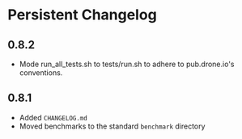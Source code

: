 # Persistent Changelog

## 0.8.2

- Mode run_all_tests.sh to tests/run.sh to adhere to pub.drone.io's 
  conventions.

## 0.8.1

- Added `CHANGELOG.md`
- Moved benchmarks to the standard `benchmark` directory
